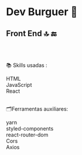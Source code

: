 <h1>Dev Burguer &#127828</h1>
<h2>Front End 🔝 &#128282</H2>
<br/>
<br/>

<p>&#128218</> Skills usadas :

HTML <br/>
JavaScript <br/>
React
<br/>
<br/>

<p>&#128450</>Ferramentas auxiliares:  

yarn <br/>
styled-components<br/>
react-router-dom <br/>
Cors <br/>
Axios
